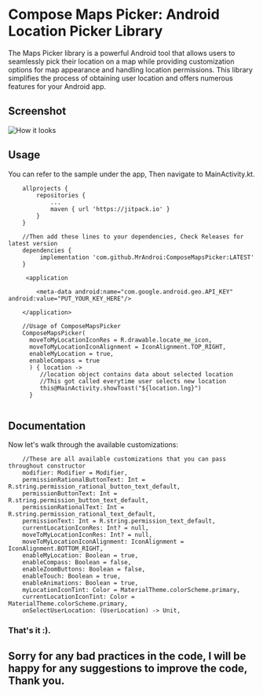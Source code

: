 # Compose Maps Picker: Android Location Picker Library

The Maps Picker library is a powerful Android tool that allows users to seamlessly pick their location on a map while providing customization options for map appearance and handling location permissions. This library simplifies the process of obtaining user location and offers numerous features for your Android app.

## Screenshot

![How it looks](screenshots/sample.gif)


## Usage

You can refer to the sample under the app, Then navigate to MainActivity.kt.

```
    allprojects {
		repositories {
			...
			maven { url 'https://jitpack.io' }
		}
	}
	
	//Then add these lines to your dependencies, Check Releases for latest version
	dependencies {
	     implementation 'com.github.MrAndroi:ComposeMapsPicker:LATEST'
	}

     <application
        
        <meta-data android:name="com.google.android.geo.API_KEY" android:value="PUT_YOUR_KEY_HERE"/>

    </application>

    //Usage of ComposeMapsPicker
    ComposeMapsPicker(
      moveToMyLocationIconRes = R.drawable.locate_me_icon,
      moveToMyLocationIconAlignment = IconAlignment.TOP_RIGHT,
      enableMyLocation = true,
      enableCompass = true
      ) { location ->
         //location object contains data about selected location
         //This got called everytime user selects new location
         this@MainActivity.showToast("${location.lng}")
      }


```

## Documentation

Now let's walk through the available customizations:

```
    //These are all available customizations that you can pass throughout constructor
    modifier: Modifier = Modifier,
    permissionRationalButtonText: Int = R.string.permission_rational_button_text_default,
    permissionButtonText: Int = R.string.permission_button_text_default,
    permissionRationalText: Int = R.string.permission_rational_text_default,
    permissionText: Int = R.string.permission_text_default,
    currentLocationIconRes: Int? = null,
    moveToMyLocationIconRes: Int? = null,
    moveToMyLocationIconAlignment: IconAlignment = IconAlignment.BOTTOM_RIGHT,
    enableMyLocation: Boolean = true,
    enableCompass: Boolean = false,
    enableZoomButtons: Boolean = false,
    enableTouch: Boolean = true,
    enableAnimations: Boolean = true,
    myLocationIconTint: Color = MaterialTheme.colorScheme.primary,
    currentLocationIconTint: Color = MaterialTheme.colorScheme.primary,
    onSelectUserLocation: (UserLocation) -> Unit,

```


### That's it :).

## Sorry for any bad practices in the code, I will be happy for any suggestions to improve the code, Thank you.

